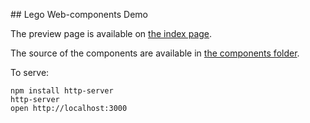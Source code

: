 ## Lego Web-components Demo

The preview page is available on [the index page](./index.html).

The source of the components are available in [the components folder](./components).

To serve:

```
npm install http-server
http-server
open http://localhost:3000
```
